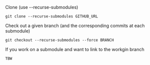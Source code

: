 Clone (use --recurse-submodules)

```
git clone --recurse-submodules GITHUB_URL
```

Check out a given branch (and the corresponding commits at each submodule)

```
git checkout --recurse-submodules --force BRANCH
```

If you work on a submodule and want to link to the workgin branch

```
TBW
```
